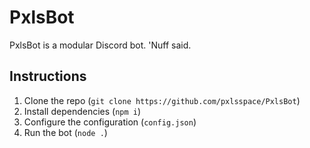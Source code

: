 # PxlsBot
PxlsBot is a modular Discord bot. 'Nuff said.

## Instructions
1. Clone the repo (`git clone https://github.com/pxlsspace/PxlsBot`)
2. Install dependencies (`npm i`)
3. Configure the configuration (`config.json`)
4. Run the bot (`node .`)
